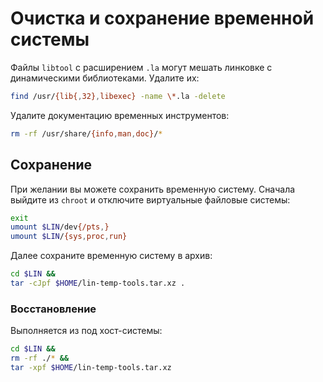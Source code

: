 # Очистка и сохранение временной системы

Файлы ``libtool`` с расширением `.la` могут мешать линковке с динамическими библиотеками. Удалите их:

```bash
find /usr/{lib{,32},libexec} -name \*.la -delete
```

Удалите документацию временных инструментов:

```bash
rm -rf /usr/share/{info,man,doc}/*
```

## Сохранение

При желании вы можете сохранить временную систему.
Сначала выйдите из `chroot` и отключите виртуальные файловые системы: 

```bash
exit
umount $LIN/dev{/pts,}
umount $LIN/{sys,proc,run}
```

Далее сохраните временную систему в архив:

```bash
cd $LIN &&
tar -cJpf $HOME/lin-temp-tools.tar.xz .
```

### Восстановление

Выполняется из под хост-системы:

```bash
cd $LIN &&
rm -rf ./* &&
tar -xpf $HOME/lin-temp-tools.tar.xz
```
